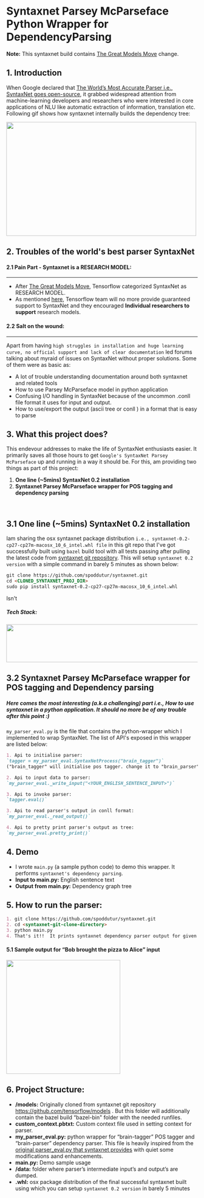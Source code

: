 # Syntaxnet Parsey McParseface Python Wrapper for DependencyParsing
**Note:** This syntaxnet build contains [The Great Models Move](https://github.com/tensorflow/models/pull/2430) change. 

## 1. Introduction

When Google declared that [The World’s Most Accurate Parser i.e., SyntaxNet goes open-source](https://research.googleblog.com/2016/05/announcing-syntaxnet-worlds-most.html), it grabbed widespread attention from machine-learning developers and researchers who were interested in core applications of NLU like automatic extraction of information, translation etc. Following gif shows how syntaxnet internally builds the dependency tree:

<img src="https://github.com/tensorflow/models/blob/master/research/syntaxnet/g3doc/images/looping-parser.gif" width="500" height="300"/>

## 2. Troubles of the world's best parser SyntaxNet
#### 2.1 Pain Part - Syntaxnet is a RESEARCH MODEL:
<hr/>

- After [The Great Models Move](https://github.com/tensorflow/models/pull/2430), Tensorflow categorized SyntaxNet as RESEARCH MODEL.
- As mentioned [here](https://github.com/tensorflow/models/pull/2430), Tensorflow team will no more provide  guaranteed support to SyntaxNet and they encouraged **Individual researchers to support** research models.

#### 2.2 Salt on the wound:
<hr/>

Apart from having `high struggles in installation and huge learning curve, no official support and lack of clear documentation` led forums talking about myraid of issues on SyntaxNet without proper solutions. Some of them were as basic as:
- A lot of trouble understanding documentation around both syntaxnet and related tools
- How to use Parsey McParseface model in python application
- Confusing I/O handling in SyntaxNet because of the uncommon .conll file format it uses for input and output.
- How to use/export the output (ascii tree or conll ) in a format that is easy to parse

## 3. What this project does?
This endevour addresses to make the life of SyntaxNet enthusiasts easier. It primarily saves all those hours to get `Google's SyntaxNet Parsey McParseface` up and running in a way it should be. For this, am providing two things as part of this project:
1. **One line (~5mins) SyntaxNet 0.2 installation**
2. **Syntaxnet Parsey McParseface wrapper for POS tagging and dependency parsing**

<br/>

## 3.1 One line (~5mins) SyntaxNet 0.2 installation
Iam sharing the osx syntaxnet package distribution `i.e., syntaxnet-0.2-cp27-cp27m-macosx_10_6_intel.whl file` in this git repo that I've got successfully built using `bazel` build tool with all tests passing after pulling the latest code from [syntaxnet git repository](https://github.com/tensorflow/models). This will setup `syntaxnet 0.2 version` with a simple command in barely 5 minutes as shown below:
```markdown
git clone https://github.com/spoddutur/syntaxnet.git
cd <CLONED_SYNTAXNET_PROJ_DIR>
sudo pip install syntaxnet-0.2-cp27-cp27m-macosx_10_6_intel.whl
```
Isn't 
##### Tech Stack:
<img src="https://user-images.githubusercontent.com/22542670/38137700-d6bb2276-3443-11e8-8aa2-6f883d978fed.png" width="600" height="100"/>

## 3.2 Syntaxnet Parsey McParseface wrapper for POS tagging and Dependency parsing 
##### Here comes the most interesting (a.k.a challenging) part i.e., How to use syntaxnet in a python application. It should no more be of any trouble after this point :)

`my_parser_eval.py` is the file that contains the python-wrapper which I implemented to wrap SyntaxNet. The list of API's exposed in this wrapper are listed below:
```markdown
1. Api to initialise parser: 
`tagger = my_parser_eval.SyntaxNetProcess("brain_tagger")`
("brain_tagger" will initialise pos tagger. change it to "brain_parser" for dependency parsing)

2. Api to input data to parser: 
`my_parser_eval._write_input("<YOUR_ENGLISH_SENTENCE_INPUT>")`

3. Api to invoke parser: 
`tagger.eval()`

3. Api to read parser's output in conll format:
`my_parser_eval._read_output()`

4. Api to pretty print parser's output as tree: 
`my_parser_eval.pretty_print()`
```
## 4. Demo
- I wrote `main.py` (a sample python code) to demo this wrapper. It performs `syntaxnet's dependency parsing`. 
- **Input to main.py:** English sentence text
- **Output from main.py:** Dependency graph tree

## 5. How to run the parser:
```markdown
1. git clone https://github.com/spoddutur/syntaxnet.git
2. cd <syntaxnet-git-clone-directory>
3. python main.py 
4. That's it!!  It prints syntaxnet dependency parser output for given input english sentence
```

#### 5.1 Sample output for “Bob brought the pizza to Alice” input
<img src="https://user-images.githubusercontent.com/22542670/38134694-d492419e-3431-11e8-87a3-dcd6d0d36ebb.png" width="300"/>

## 6. Project Structure:
- **/models:** Originally cloned from syntaxnet git repository https://github.com/tensorflow/models . But this folder will additionally contain the bazel build “bazel-bin" folder with the needed runfiles.
- **custom_context.pbtxt:** Custom context file used in setting context for parser.
- **my_parser_eval.py:** python wrapper for “brain-tagger” POS tagger and “brain-parser” dependency parser. This file is heavily inspired from the [original parser_eval.py that syntaxnet provides](https://github.com/tensorflow/models/blob/master/syntaxnet/syntaxnet/parser_eval.py) with quiet some modifications aand enhancements.
- **main.py:** Demo sample usage
- **/data:** folder where parser’s intermediate input’s and output’s are dumped.
- **.whl:** osx package distribution of the final successful syntaxnet built using which you can setup `syntaxnet 0.2 version` in barely 5 minutes 
